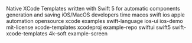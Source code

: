 Native XCode Templates written with Swift 5 for automatic components generation and saving iOS/MacOS developers time
macos
swift
ios
apple
automation
opensource
xcode
examples
swift-language
ios-ui
ios-demo
mit-license
xcode-templates
xcodeproj
example-repo
swiftui
swift5
swift-xcode-templates
4k-soft
example-screen
